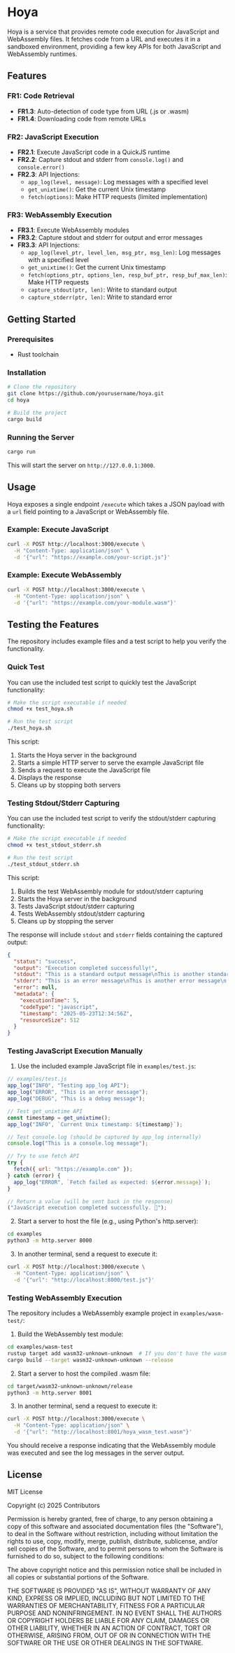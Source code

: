 # Hoya

Hoya is a service that provides remote code execution for JavaScript and WebAssembly files. It fetches code from a URL and executes it in a sandboxed environment, providing a few key APIs for both JavaScript and WebAssembly runtimes.

## Features

### FR1: Code Retrieval

- **FR1.3**: Auto-detection of code type from URL (.js or .wasm)
- **FR1.4**: Downloading code from remote URLs

### FR2: JavaScript Execution

- **FR2.1**: Execute JavaScript code in a QuickJS runtime
- **FR2.2**: Capture stdout and stderr from `console.log()` and `console.error()`
- **FR2.3**: API Injections:
  - `app_log(level, message)`: Log messages with a specified level
  - `get_unixtime()`: Get the current Unix timestamp
  - `fetch(options)`: Make HTTP requests (limited implementation)

### FR3: WebAssembly Execution

- **FR3.1**: Execute WebAssembly modules
- **FR3.2**: Capture stdout and stderr for output and error messages
- **FR3.3**: API Injections:
  - `app_log(level_ptr, level_len, msg_ptr, msg_len)`: Log messages with a specified level
  - `get_unixtime()`: Get the current Unix timestamp
  - `fetch(options_ptr, options_len, resp_buf_ptr, resp_buf_max_len)`: Make HTTP requests
  - `capture_stdout(ptr, len)`: Write to standard output
  - `capture_stderr(ptr, len)`: Write to standard error

## Getting Started

### Prerequisites

- Rust toolchain

### Installation

```bash
# Clone the repository
git clone https://github.com/yourusername/hoya.git
cd hoya

# Build the project
cargo build
```

### Running the Server

```bash
cargo run
```

This will start the server on `http://127.0.0.1:3000`.

## Usage

Hoya exposes a single endpoint `/execute` which takes a JSON payload with a `url` field pointing to a JavaScript or WebAssembly file.

### Example: Execute JavaScript

```bash
curl -X POST http://localhost:3000/execute \
  -H "Content-Type: application/json" \
  -d '{"url": "https://example.com/your-script.js"}'
```

### Example: Execute WebAssembly

```bash
curl -X POST http://localhost:3000/execute \
  -H "Content-Type: application/json" \
  -d '{"url": "https://example.com/your-module.wasm"}'
```

## Testing the Features

The repository includes example files and a test script to help you verify the functionality.

### Quick Test

You can use the included test script to quickly test the JavaScript functionality:

```bash
# Make the script executable if needed
chmod +x test_hoya.sh

# Run the test script
./test_hoya.sh
```

This script:

1. Starts the Hoya server in the background
2. Starts a simple HTTP server to serve the example JavaScript file
3. Sends a request to execute the JavaScript file
4. Displays the response
5. Cleans up by stopping both servers

### Testing Stdout/Stderr Capturing

You can use the included test script to verify the stdout/stderr capturing functionality:

```bash
# Make the script executable if needed
chmod +x test_stdout_stderr.sh

# Run the test script
./test_stdout_stderr.sh
```

This script:

1. Builds the test WebAssembly module for stdout/stderr capturing
2. Starts the Hoya server in the background
3. Tests JavaScript stdout/stderr capturing
4. Tests WebAssembly stdout/stderr capturing
5. Cleans up by stopping the server

The response will include `stdout` and `stderr` fields containing the captured output:

```json
{
  "status": "success",
  "output": "Execution completed successfully!",
  "stdout": "This is a standard output message\nThis is another standard output message\n...",
  "stderr": "This is an error message\nThis is another error message\n...",
  "error": null,
  "metadata": {
    "executionTime": 5,
    "codeType": "javascript",
    "timestamp": "2025-05-23T12:34:56Z",
    "resourceSize": 512
  }
}
```

### Testing JavaScript Execution Manually

1. Use the included example JavaScript file in `examples/test.js`:

```javascript
// examples/test.js
app_log("INFO", "Testing app_log API");
app_log("ERROR", "This is an error message");
app_log("DEBUG", "This is a debug message");

// Test get_unixtime API
const timestamp = get_unixtime();
app_log("INFO", `Current Unix timestamp: ${timestamp}`);

// Test console.log (should be captured by app_log internally)
console.log("This is a console.log message");

// Try to use fetch API
try {
  fetch({ url: "https://example.com" });
} catch (error) {
  app_log("ERROR", `Fetch failed as expected: ${error.message}`);
}

// Return a value (will be sent back in the response)
("JavaScript execution completed successfully. 🎉");
```

2. Start a server to host the file (e.g., using Python's http.server):

```bash
cd examples
python3 -m http.server 8000
```

3. In another terminal, send a request to execute it:

```bash
curl -X POST http://localhost:3000/execute \
  -H "Content-Type: application/json" \
  -d '{"url": "http://localhost:8000/test.js"}'
```

### Testing WebAssembly Execution

The repository includes a WebAssembly example project in `examples/wasm-test/`:

1. Build the WebAssembly test module:

```bash
cd examples/wasm-test
rustup target add wasm32-unknown-unknown  # If you don't have the wasm target installed
cargo build --target wasm32-unknown-unknown --release
```

2. Start a server to host the compiled .wasm file:

```bash
cd target/wasm32-unknown-unknown/release
python3 -m http.server 8001
```

3. In another terminal, send a request to execute it:

```bash
curl -X POST http://localhost:3000/execute \
  -H "Content-Type: application/json" \
  -d '{"url": "http://localhost:8001/hoya_wasm_test.wasm"}'
```

You should receive a response indicating that the WebAssembly module was executed and see the log messages in the server output.

## License

MIT License

Copyright (c) 2025 Contributors

Permission is hereby granted, free of charge, to any person obtaining a copy
of this software and associated documentation files (the "Software"), to deal
in the Software without restriction, including without limitation the rights
to use, copy, modify, merge, publish, distribute, sublicense, and/or sell
copies of the Software, and to permit persons to whom the Software is
furnished to do so, subject to the following conditions:

The above copyright notice and this permission notice shall be included in all
copies or substantial portions of the Software.

THE SOFTWARE IS PROVIDED "AS IS", WITHOUT WARRANTY OF ANY KIND, EXPRESS OR
IMPLIED, INCLUDING BUT NOT LIMITED TO THE WARRANTIES OF MERCHANTABILITY,
FITNESS FOR A PARTICULAR PURPOSE AND NONINFRINGEMENT. IN NO EVENT SHALL THE
AUTHORS OR COPYRIGHT HOLDERS BE LIABLE FOR ANY CLAIM, DAMAGES OR OTHER
LIABILITY, WHETHER IN AN ACTION OF CONTRACT, TORT OR OTHERWISE, ARISING FROM,
OUT OF OR IN CONNECTION WITH THE SOFTWARE OR THE USE OR OTHER DEALINGS IN THE
SOFTWARE.
